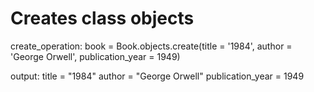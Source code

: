 # Creates class objects
create_operation: book = Book.objects.create(title = '1984', author = 'George Orwell', publication_year = 1949)

output: title = "1984"
        author = "George Orwell"
        publication_year = 1949